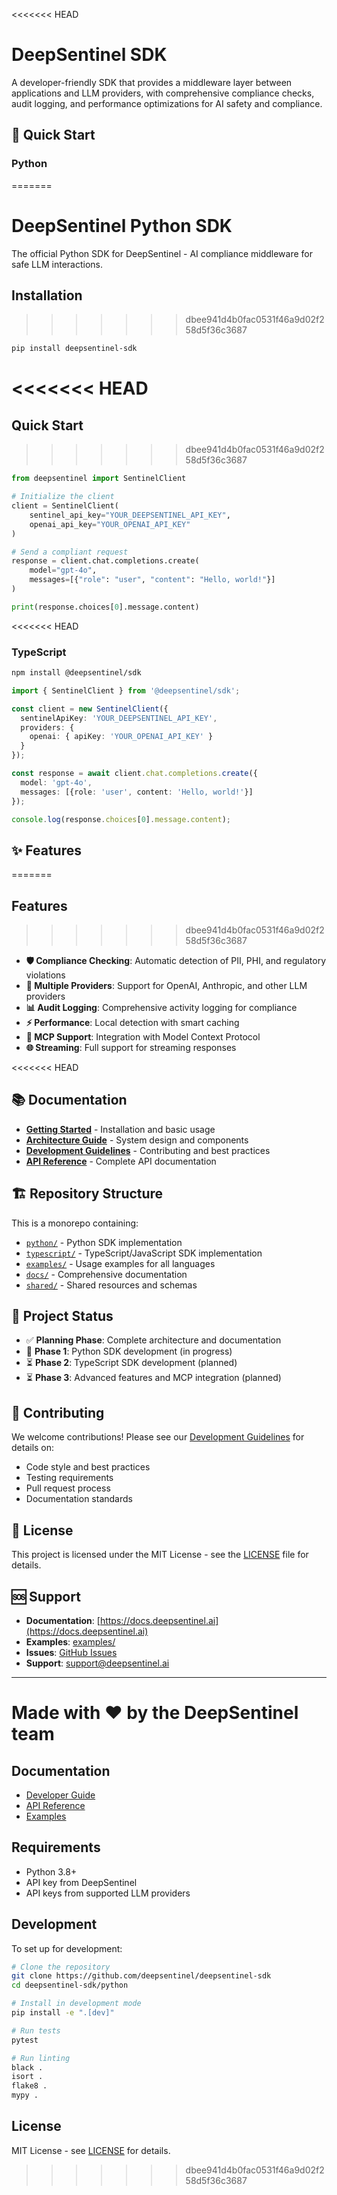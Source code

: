 <<<<<<< HEAD
# DeepSentinel SDK

A developer-friendly SDK that provides a middleware layer between applications and LLM providers, with comprehensive compliance checks, audit logging, and performance optimizations for AI safety and compliance.

## 🚀 Quick Start

### Python
=======
# DeepSentinel Python SDK

The official Python SDK for DeepSentinel - AI compliance middleware for safe LLM interactions.

## Installation
>>>>>>> dbee941d4b0fac0531f46a9d02f258d5f36c3687

```bash
pip install deepsentinel-sdk
```

<<<<<<< HEAD
=======
## Quick Start

>>>>>>> dbee941d4b0fac0531f46a9d02f258d5f36c3687
```python
from deepsentinel import SentinelClient

# Initialize the client
client = SentinelClient(
    sentinel_api_key="YOUR_DEEPSENTINEL_API_KEY",
    openai_api_key="YOUR_OPENAI_API_KEY"
)

# Send a compliant request
response = client.chat.completions.create(
    model="gpt-4o",
    messages=[{"role": "user", "content": "Hello, world!"}]
)

print(response.choices[0].message.content)
```

<<<<<<< HEAD
### TypeScript

```bash
npm install @deepsentinel/sdk
```

```typescript
import { SentinelClient } from '@deepsentinel/sdk';

const client = new SentinelClient({
  sentinelApiKey: 'YOUR_DEEPSENTINEL_API_KEY',
  providers: {
    openai: { apiKey: 'YOUR_OPENAI_API_KEY' }
  }
});

const response = await client.chat.completions.create({
  model: 'gpt-4o',
  messages: [{role: 'user', content: 'Hello, world!'}]
});

console.log(response.choices[0].message.content);
```

## ✨ Features
=======
## Features
>>>>>>> dbee941d4b0fac0531f46a9d02f258d5f36c3687

- **🛡️ Compliance Checking**: Automatic detection of PII, PHI, and regulatory violations
- **🔄 Multiple Providers**: Support for OpenAI, Anthropic, and other LLM providers
- **📊 Audit Logging**: Comprehensive activity logging for compliance
- **⚡ Performance**: Local detection with smart caching
- **🔌 MCP Support**: Integration with Model Context Protocol
- **🌐 Streaming**: Full support for streaming responses

<<<<<<< HEAD
## 📚 Documentation

- **[Getting Started](docs/developer-guide.md)** - Installation and basic usage
- **[Architecture Guide](docs/architecture-guide.md)** - System design and components
- **[Development Guidelines](docs/development-guidelines.md)** - Contributing and best practices
- **[API Reference](https://docs.deepsentinel.ai)** - Complete API documentation

## 🏗️ Repository Structure

This is a monorepo containing:

- [`python/`](python/) - Python SDK implementation
- [`typescript/`](typescript/) - TypeScript/JavaScript SDK implementation
- [`examples/`](examples/) - Usage examples for all languages
- [`docs/`](docs/) - Comprehensive documentation
- [`shared/`](shared/) - Shared resources and schemas

## 🚦 Project Status

- ✅ **Planning Phase**: Complete architecture and documentation
- 🔄 **Phase 1**: Python SDK development (in progress)
- ⏳ **Phase 2**: TypeScript SDK development (planned)
- ⏳ **Phase 3**: Advanced features and MCP integration (planned)

## 🤝 Contributing

We welcome contributions! Please see our [Development Guidelines](docs/development-guidelines.md) for details on:

- Code style and best practices
- Testing requirements
- Pull request process
- Documentation standards

## 📄 License

This project is licensed under the MIT License - see the [LICENSE](LICENSE) file for details.

## 🆘 Support

- **Documentation**: [https://docs.deepsentinel.ai](https://docs.deepsentinel.ai)
- **Examples**: [examples/](examples/)
- **Issues**: [GitHub Issues](https://github.com/deepsentinel/deepsentinel-sdk/issues)
- **Support**: [support@deepsentinel.ai](mailto:support@deepsentinel.ai)

---

Made with ❤️ by the DeepSentinel team
=======
## Documentation

- [Developer Guide](../docs/developer-guide.md)
- [API Reference](https://deepsentinel-ai.github.io/deepsentinel-python)
- [Examples](../examples/python/)

## Requirements

- Python 3.8+
- API key from DeepSentinel
- API keys from supported LLM providers

## Development

To set up for development:

```bash
# Clone the repository
git clone https://github.com/deepsentinel/deepsentinel-sdk
cd deepsentinel-sdk/python

# Install in development mode
pip install -e ".[dev]"

# Run tests
pytest

# Run linting
black .
isort .
flake8 .
mypy .
```

## License

MIT License - see [LICENSE](../LICENSE) for details.
>>>>>>> dbee941d4b0fac0531f46a9d02f258d5f36c3687
